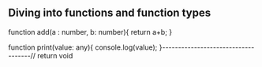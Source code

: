 ## Diving into functions and function types

function add(a : number, b: number){
    return a+b;
}

function print(value: any){
    console.log(value);
}------------------------------------// return void



